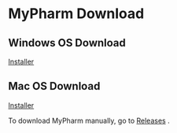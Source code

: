 # MyPharm Download

## Windows OS Download
[Installer](https://github.com/mypharm/mypharm/releases/latest/download/MyPharm.Setup.exe)

## Mac OS Download
[Installer](https://github.com/mypharm/mypharm/releases/latest/download/MyPharm.Setup.dmg)

To download MyPharm manually, go to [Releases](https://github.com/mypharm/mypharm/releases) .
